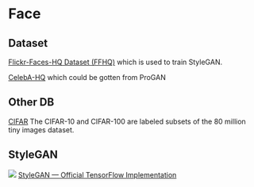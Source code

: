 # Face

## Dataset

[Flickr-Faces-HQ Dataset (FFHQ)](https://github.com/NVlabs/ffhq-dataset) which is used to train StyleGAN.

[CelebA-HQ](https://github.com/tkarras/progressive_growing_of_gans) which could be gotten from ProGAN

## Other DB

[CIFAR](https://www.cs.toronto.edu/~kriz/cifar.html) The CIFAR-10 and CIFAR-100 are labeled subsets of the 80 million tiny images dataset.

## StyleGAN
![](https://github.com/NVlabs/stylegan/blob/master/stylegan-teaser.png)
[StyleGAN — Official TensorFlow Implementation](https://github.com/NVlabs/stylegan)


